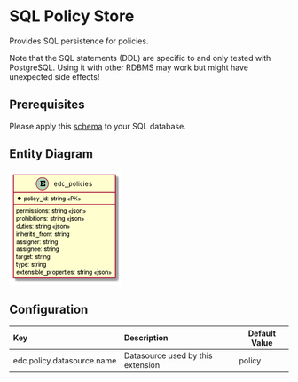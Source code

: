 # SQL Policy Store

Provides SQL persistence for policies.

Note that the SQL statements (DDL) are specific to and only tested with PostgreSQL. Using it with other RDBMS may work but might have unexpected side effects!

## Prerequisites

Please apply this [schema](schema.sql) to your SQL database.

## Entity Diagram

![ER Diagram](er.png)
<!--
```plantuml
@startuml
entity edc_policies {
  * policy_id: string <<PK>>
  --
  * access_policy: string <<json>>
  * contract_policy: string <<json>>
  * selector_expression: string <<json>>
  * permissions: string <<json>>
  * prohibitions: string <<json>>
  * duties: string <<json>>
  * extensible_properties: string <<json>>
  * inherits_from: string
  * assigner: string
  * assignee: string
  * target: string
  * policy_type: string <<json>>
}
@enduml
```
-->

## Configuration

| Key                        | Description | Default Value | 
|:---------------------------|:---|---|
| edc.policy.datasource.name | Datasource used by this extension | policy |
